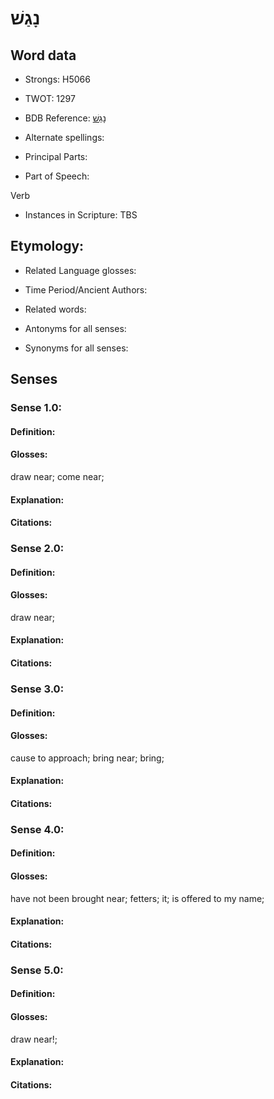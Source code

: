 # נָגַשׁ

<!-- Status: S2="NeedsEdits" -->
<!-- Lexica used for edits:   -->

## Word data

* Strongs: H5066

* TWOT: 1297

* BDB Reference: [נָגַשׁ](rc://en/bdb/dict/n.ba.aa)

* Alternate spellings:

* Principal Parts:

* Part of Speech:

Verb

* Instances in Scripture: TBS

## Etymology:

* Related Language glosses:

* Time Period/Ancient Authors:

* Related words:

* Antonyms for all senses:

* Synonyms for all senses:

## Senses

### Sense 1.0:

#### Definition:

#### Glosses:

draw near; come near; 

#### Explanation:

#### Citations:



### Sense 2.0:

#### Definition:

#### Glosses:

draw near; 

#### Explanation:

#### Citations:



### Sense 3.0:

#### Definition:

#### Glosses:

cause to approach; bring near; bring; 

#### Explanation:

#### Citations:



### Sense 4.0:

#### Definition:

#### Glosses:

have not been brought near; fetters; it; is offered to my name; 

#### Explanation:

#### Citations:



### Sense 5.0:

#### Definition:

#### Glosses:

draw near!; 

#### Explanation:

#### Citations:




